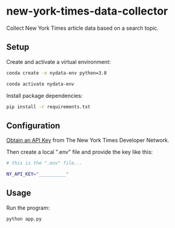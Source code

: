 # new-york-times-data-collector
Collect New York Times article data based on a search topic.


## Setup


Create and activate a virtual environment:

```sh
conda create -n nydata-env python=3.8

conda activate nydata-env
```

Install package dependencies:

```sh
pip install -r requirements.txt
```

## Configuration


[Obtain an API Key](https://developer.nytimes.com/) from The New York Times Developer Network.

Then create a local ".env" file and provide the key like this:

```sh
# this is the ".env" file...

NY_API_KEY="__________"
```


## Usage

Run the program:

```sh
python app.py
```





